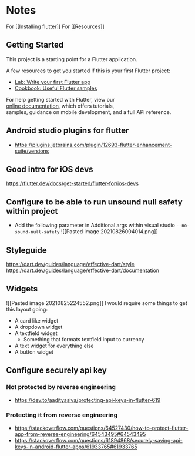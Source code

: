 # Notes
For [[Installing flutter]]
For [[Resources]]

## Getting Started  
  
This project is a starting point for a Flutter application.  
  
A few resources to get you started if this is your first Flutter project:  
  
- [Lab: Write your first Flutter app](https://flutter.dev/docs/get-started/codelab)  
- [Cookbook: Useful Flutter samples](https://flutter.dev/docs/cookbook)  
  
For help getting started with Flutter, view our  
[online documentation](https://flutter.dev/docs), which offers tutorials,  
samples, guidance on mobile development, and a full API reference.

## Android studio plugins for flutter
- https://plugins.jetbrains.com/plugin/12693-flutter-enhancement-suite/versions

## Good intro for iOS devs
https://flutter.dev/docs/get-started/flutter-for/ios-devs

## Configure to be able to run unsound null safety within project
* Add the following parameter in Additional args within visual studio
`--no-sound-null-safety`
![[Pasted image 20210826004014.png]]

## Styleguide
https://dart.dev/guides/language/effective-dart/style
https://dart.dev/guides/language/effective-dart/documentation

## Widgets
![[Pasted image 20210825224552.png]]
I would require some things to get this layout going:
* A card like widget
* A dropdown widget
* A textfield widget
	* Something that formats textfield input to currency
* A text widget for everything else
* A button widget

## Configure securely api key

### Not protected by reverse engineering
- https://dev.to/aadityasiva/protecting-api-keys-in-flutter-619

### Protecting it from reverse engineering
- https://stackoverflow.com/questions/64527430/how-to-protect-flutter-app-from-reverse-engineering/64543495#64543495
- https://stackoverflow.com/questions/61894868/securely-saving-api-keys-in-android-flutter-apps/61933765#61933765